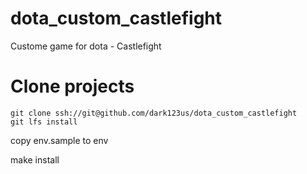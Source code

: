# dota_custom_castlefight
Custome game for dota - Castlefight

# Clone projects

```
git clone ssh://git@github.com/dark123us/dota_custom_castlefight
git lfs install
```
copy env.sample to env

make install
